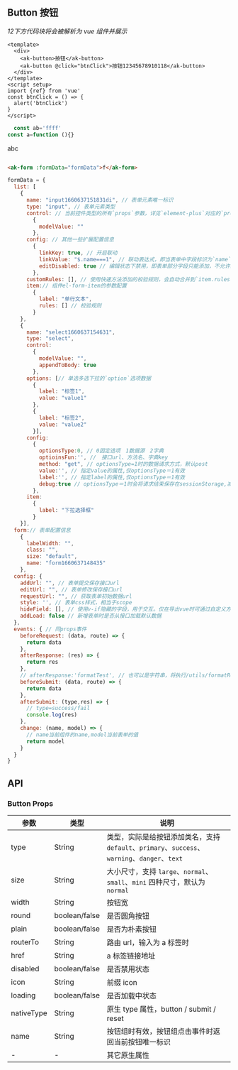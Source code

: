 ## Button 按钮

_12下方代码块将会被解析为 vue 组件并展示_

```vue preview
<template>
  <div>
    <ak-button>按钮</ak-button>
    <ak-button @click="btnClick">按钮12345678910118</ak-button>
  </div>
</template>
<script setup>
import {ref} from 'vue'
const btnClick = () => {
  alert('btnClick')
}
</script>
```


```javascript
  const ab='ffff'
const a=function (){}
```
<div>abc</div>

```html

<ak-form :formData="formData">f</ak-form>
```


```javascript
formData = {
  list: [
    {
      name: "input1660637151831di", // 表单元素唯一标识
      type: "input", // 表单元素类型
      control: // 当前控件类型的所有`props`参数，详见`element-plus`对应的`props`参数
        {
          modelValue: ""
        },
      config: // 其他一些扩展配置信息
        {
          linkKey: true, // 开启联动
          linkValue: "$.name===1", // 联动表达式，即当表单中字段标识为`name`的控件值为`1`时，当前控件才显示
          editDisabled: true // 编辑状态下禁用，即表单部分字段只能添加，不允许编辑时可使用此设置
        },
      customRules: [], // 使用快速方法添加的校验规则，会自动合并到`item.rules`
      item:// 组件el-form-item的参数配置
        {
          label: "单行文本",
          rules: [] // 校验规则
        }
    },
    {
      name: "select1660637154631",
      type: "select",
      control:
        {
          modelValue: "",
          appendToBody: true
        },
      options: [// 单选多选下拉的`option`选项数据
        {
          label: "标签1",
          value: "value1"
        },
        {
          label: "标签2",
          value: "value2"
        }],
      config:
        {
          optionsType:0, // 0固定选项　1数据源　2字典
          optioinsFun:'', //　接口url、方法名、字典key
          method: "get", // optionsType=1时的数据请求方式，默认post
          value:'', // 指定value的属性,仅optionsType＝1有效
          label:'', // 指定label的属性,仅optionsType＝1有效
          debug:true // optionsType＝1时会将请求结束保存在sessionStorage,减少不必要的请求，debug=true时不保存方便调试
        },
      item:
        {
          label: "下拉选择框"
        }
    }],
  form:// 表单配置信息
    {
      labelWidth: "",
      class: "",
      size: "default",
      name: "form1660637148435"
    },
  config: {
    addUrl: "", // 表单提交保存接口url
    editUrl: "", // 表单修改保存接口url
    requestUrl: "", // 获取表单初始数据url
    style: '', // 表单css样式，相当于scope
    hideField: [], // 使用v-if隐藏的字段，用于交互。仅在导出vue时可通过自定义方法修改，组件需设置name值
    addLoad: false // 新增表单时是否从接口加载默认数据
  },
  events: { // 同props事件
    beforeRequest: (data, route) => {
      return data
    },
    afterResponse: (res) => {
      return res
    },
    // afterResponse:'formatTest', // 也可以是字符串，将执行/utils/formatResutl里的方法，值为方法里的key
    beforeSubmit: (data, route) => {
      return data
    },
    afterSubmit: (type,res) => {
      // type=success/fail
      console.log(res)
    },
    change: (name, model) => {
      // name当前组件的name,model当前表单的值
      return model
    }
  }
}
```
## API

### Button Props

| 参数       | 类型                | 说明         |
| ---------- |-------------------| ----------------------------------------------------------------- |
| type       | String            | 类型，实际是给按钮添加类名，支持`default`、`primary`、`success`、`warning`、`danger`、`text` |
| size       | String            | 大小尺寸，支持 `large`、`normal`、`small`、`mini` 四种尺寸，默认为 `normal`   |
| width      | String            | 按钮宽      |
| round      | boolean/false     | 是否圆角按钮  |
| plain      | boolean/false     | 是否为朴素按钮  |
| routerTo   | String            | 路由 url，输入为 a 标签时 |
| href       | String            | a 标签链接地址                                                    |
| disabled   | boolean/false     | 是否禁用状态                                                      |
| icon       | String            | 前缀 icon                                                         |
| loading    | boolean/false     | 是否加载中状态                                                     |
| nativeType | String            | 原生 type 属性，button / submit / reset                           |
| name       | String            | 按钮组时有效，按钮组点击事件时返回当前按钮唯一标识                                   |
| -          | -                 | 其它原生属性                                                      |
